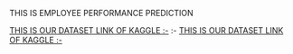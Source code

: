 THIS IS EMPLOYEE PERFORMANCE PREDICTION

[THIS IS OUR DATASET LINK OF KAGGLE :-](https://www.kaggle.com/datasets/omchoksi04/employee-data) :- [THIS IS OUR DATASET LINK OF KAGGLE :-](https://www.kaggle.com/datasets/omchoksi04/employee-data)
